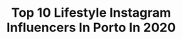 ---
title: Top 10 Lifestyle Instagram Influencers In Porto In 2020
description: >-
  Find top lifestyle Instagram influencers in Porto in 2020. Most popular hashtags: #stayhome #staysafe #ootd #love.
platform: Instagram
profiles:
  - username: "beatrizmoreiraazevedo"
    fullname: >-
      B E A
    location: "Portugal"
    followers: 30696
    engagement: 364
    commentsToLikes: 0.179571
    id: ck1374btg9plh0i19pbvhs9x8
    verified: false
    hashtags: "#fashionable, #stayhome, #ootdfashion, #outfitinspiration"
  - username: "mariannemota__"
    fullname: >-
      MARIANNE MOTA
    location: "Portugal"
    followers: 8851
    engagement: 443
    commentsToLikes: 0.244329
    id: ck5zj34maguzl0i14jspcxsx5
    verified: false
    hashtags: "#sheingals, #venusgirl, #pixibeauty, #birthdaygirl"
  - username: "ifbbpro_nelsonrodrigues"
    fullname: >-
      Nelson Rodrigues
    location: "Portugal"
    followers: 23127
    engagement: 213
    commentsToLikes: 0.030047
    id: ck6ucmnelghrh0j71zjlvo9ll
    verified: false
    hashtags: "#menstyle, #beach, #beliveinyourself, #staysafe"
  - username: "tomanephotography"
    fullname: >-
      Tó Mané
    location: "Portugal"
    followers: 6321
    engagement: 973
    commentsToLikes: 0.049338
    id: ck5c7o4f77w300i116v3by4yr
    verified: false
    hashtags: "#photooftheday, #picture, #mist, #photographer"
  - username: "rubenruscello"
    fullname: >-
      Rúben Ruscello
    location: "Portugal"
    followers: 5847
    engagement: 1386
    commentsToLikes: 0.255669
    id: ck15sv9j1ez2x0i19d03afjib
    verified: false
    hashtags: "#dappergent, #stayathome, #menfashioner, #simplydapper"
  - username: "akeilaamorim"
    fullname: >-
      Keila Amorim 🌸
    location: "Portugal"
    followers: 20067
    engagement: 218
    commentsToLikes: 0.103987
    id: ck0txfdzaiwel0i19vkfveac1
    verified: false
    hashtags: "#24weeks, #sorrisowells, #pregnant, #24weekspregnant"
  - username: "a.be.atriz"
    fullname: >-
      A Be-atriz | Beatriz Palma |
    location: "Portugal"
    followers: 33431
    engagement: 428
    commentsToLikes: 0.023604
    id: ck6twyoa5uuux0j71ndunctcj
    verified: false
    hashtags: "#fashion, #book, #abeatri, #together"
  - username: "ana.oliveira17"
    fullname: >-
      Anii (Ana Oliveira)
    location: "Portugal"
    followers: 28610
    engagement: 204
    commentsToLikes: 0.016703
    id: ck55ppmlnb3go0i11zrv2980o
    verified: false
    hashtags: "#moments, #starbucks, #inspo, #riodouro"
  - username: "franciscafloress"
    fullname: >-
      Francisca Flores•Stylebythree
    location: "Portugal"
    followers: 52204
    engagement: 178
    commentsToLikes: 0.014306
    id: ck0vx7es2xioo0i195sr5sndo
    verified: false
    hashtags: "#vegan, #deco, #throwback, #stayawayfromthekitchen"
  - username: "andreiaffoliveira"
    fullname: >-
      Andreia Filipa Oliveira
    location: "Portugal"
    followers: 6734
    engagement: 934
    commentsToLikes: 0.478657
    id: ck8t1cb1lv7we0j782fmaauhy
    verified: false
    hashtags: "#stayhometakecare, #makeup, #sushi, #yoins"
---